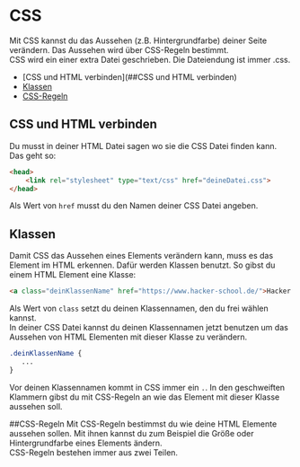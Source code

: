 # CSS
Mit CSS kannst du das Aussehen (z.B. Hintergrundfarbe) deiner Seite verändern. Das Aussehen wird über CSS-Regeln bestimmt.  
CSS wird ein einer extra Datei geschrieben. Die Dateiendung ist immer .css.

- [CSS und HTML verbinden](##CSS und HTML verbinden)
- [Klassen](##Klassen)
- [CSS-Regeln](##CSS-Regeln)


## CSS und HTML verbinden
Du musst in deiner HTML Datei sagen wo sie die CSS Datei finden kann. Das geht so: 
```html
<head>
	<link rel="stylesheet" type="text/css" href="deineDatei.css">
</head>
```
Als Wert von `href` musst du den Namen deiner CSS Datei angeben.

## Klassen
Damit CSS das Aussehen eines Elements verändern kann, muss es das Element im HTML erkennen. Dafür werden Klassen benutzt. So gibst du einem HTML Element eine Klasse:
```html
<a class="deinKlassenName" href="https://www.hacker-school.de/">Hacker School</a>
```
Als Wert von `class` setzt du deinen Klassennamen, den du frei wählen kannst.  
In deiner CSS Datei kannst du deinen Klassennamen jetzt benutzen um das Aussehen von HTML Elementen mit dieser Klasse zu verändern.
 ```css
.deinKlassenName {
	...
}
```
Vor deinen Klassennamen kommt in CSS immer ein `.`. In den geschweiften Klammern gibst du mit CSS-Regeln an wie das Element mit dieser Klasse aussehen soll.

##CSS-Regeln
Mit CSS-Regeln bestimmst du wie deine HTML Elemente aussehen sollen. Mit ihnen kannst du zum Beispiel die Größe oder Hintergrundfarbe eines Elements ändern.  
CSS-Regeln bestehen immer aus zwei Teilen. 
